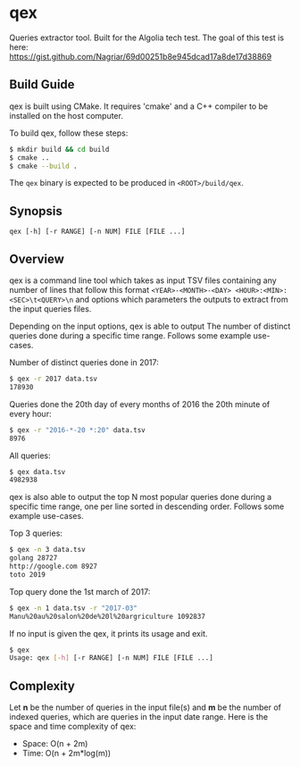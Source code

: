 # qex

Queries extractor tool. Built for the Algolia tech test. The goal of this test
is here:
https://gist.github.com/Nagriar/69d00251b8e945dcad17a8de17d38869

## Build Guide

qex is built using CMake. It requires 'cmake' and a C++ compiler to be
installed on the host computer.

To build qex, follow these steps:

```bash
$ mkdir build && cd build
$ cmake ..
$ cmake --build .
```

The `qex` binary is expected to be produced in `<ROOT>/build/qex`.

## Synopsis

```
qex [-h] [-r RANGE] [-n NUM] FILE [FILE ...]
```

## Overview

qex is a command line tool which takes as input TSV files containing any number
of lines that follow this format
`<YEAR>-<MONTH>-<DAY> <HOUR>:<MIN>:<SEC>\t<QUERY>\n` and options which
parameters the outputs to extract from the input queries files.

Depending on the input options, qex is able to output The number of distinct
queries done during a specific time range. Follows some example use-cases.

Number of distinct queries done in 2017:

```bash
$ qex -r 2017 data.tsv
178930
```
Queries done the 20th day of every months of 2016 the 20th minute of every hour:

```bash
$ qex -r "2016-*-20 *:20" data.tsv
8976
```

All queries:

```bash
$ qex data.tsv
4982938
```

qex is also able to output the top N most popular queries done during a specific
time range, one per line sorted in descending order. Follows some example
use-cases.

Top 3 queries:

```bash
$ qex -n 3 data.tsv
golang 28727
http://google.com 8927
toto 2019
```

Top query done the 1st march of 2017:

```bash
$ qex -n 1 data.tsv -r "2017-03"
Manu%20au%20salon%20de%20l%20argriculture 1092837
```

If no input is given the qex, it prints its usage and exit.

```bash
$ qex
Usage: qex [-h] [-r RANGE] [-n NUM] FILE [FILE ...]
```

## Complexity

Let **n** be the number of queries in the input file(s) and **m** be the
number of indexed queries, which are queries in the input date range.
Here is the space and time complexity of qex:

* Space: O(n + 2m)
* Time: O(n + 2m*log(m))